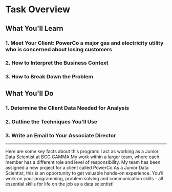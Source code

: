 # Task Overview

## What You'll Learn
### 1. Meet Your Client: PowerCo a major gas and electricity utility who is concerned about losing customers
### 2. How to Interpret the Business Context
### 3. How to Break Down the Problem

## What You'll Do

### 1. Determine the Client Data Needed for Analysis
### 2. Outline the Techniques You'll Use
### 3. Write an Email to Your Associate Director
---
Here are some key facts about this program: I act as working as a Junior Data Scientist at BCG GAMMA
My work within a larger team, where each member has a different role and level of responsibility.
My team has been assigned a new project for a client called PowerCo
As a Junior Data Scientist, this is an opportunity to get valuable hands-on experience. You’ll work on your programming, problem solving and communication skills - all essential skills for life on the job as a data scientist!

